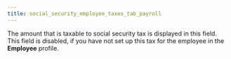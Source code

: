 ```yaml
---
title: social_security_employee_taxes_tab_payroll
---
```



The amount that is taxable to social security tax is displayed in this  field. This field is disabled, if you have not set up this tax for the  employee in the **Employee** profile.
